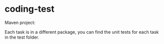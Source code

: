 # coding-test

Maven project:

Each task is in a different package, you can find the unit tests for each task in the test folder.
